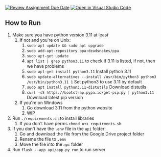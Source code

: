 [![Review Assignment Due Date](https://classroom.github.com/assets/deadline-readme-button-24ddc0f5d75046c5622901739e7c5dd533143b0c8e959d652212380cedb1ea36.svg)](https://classroom.github.com/a/apcvbojB)
[![Open in Visual Studio Code](https://classroom.github.com/assets/open-in-vscode-718a45dd9cf7e7f842a935f5ebbe5719a5e09af4491e668f4dbf3b35d5cca122.svg)](https://classroom.github.com/online_ide?assignment_repo_id=12489224&assignment_repo_type=AssignmentRepo)


## How to Run
1. Make sure you have python version 3.11 at least
   1. If not and you're on Unix:
      1. `sudo apt update && sudo apt upgrade`
      2. `sudo add-apt-repository ppa:deadsnakes/ppa`
      3. `sudo apt-get update`
      4. `apt list | grep python3.11` to check if 3.11 is listed, if not, then we have problems
      5. `sudo apt-get install python3.11` Install python 3.11
      6. `sudo update-alternatives --install /usr/bin/python3 python3 /usr/bin/python3.11 1` Set python3 to use 3.11 by default
      7. `sudo apt install python3.11-distutils` Download distutils
      8. `curl -sS https://bootstrap.pypa.io/get-pip.py | python3.11` Download latest pip version
   2. If you're on Windows
      1. Go download 3.11 from the python website
      2. WIP
2. Run `./requirements.sh` to install libraries
   1. If you don't have perms `chmod u+x requirments.sh`
3. If you don't have the `.env` file in the `api` folder:
   1. Go and download the file from the Google Drive project folder
   2. Rename the file to `.env`
   3. Move the file into the `api` folder
4. Run `flask --app api/app.py run` to run server
